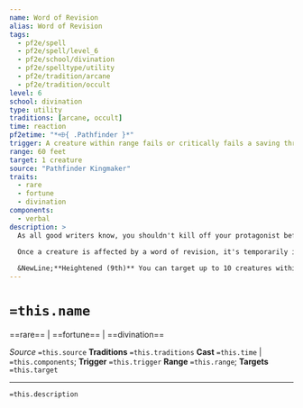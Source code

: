 ```yaml
---
name: Word of Revision
alias: Word of Revision
tags:
  - pf2e/spell
  - pf2e/spell/level_6
  - pf2e/school/divination
  - pf2e/spelltype/utility
  - pf2e/tradition/arcane
  - pf2e/tradition/occult
level: 6
school: divination
type: utility
traditions: [arcane, occult]
time: reaction
pf2etime: "*⬲{ .Pathfinder }*"
trigger: A creature within range fails or critically fails a saving throw or is reduced to 0 Hit Points
range: 60 feet
target: 1 creature
source: "Pathfinder Kingmaker"
traits:
  - rare
  - fortune
  - divination
components:
  - verbal
description: >
  As all good writers know, you shouldn't kill off your protagonist before their story is complete. When you utter a word of revision, you alter the course of reality the instant it would otherwise have occurred, saving a creature from an unexpected or unwarranted fate. If the triggering creature failed its saving throw, it rerolls the saving throw. If the triggering creature critically failed its saving throw, it instead treats the result of that saving throw as a failure. If the triggering creature was reduced to 0 Hit Points, it remains at 1 Hit Point, and it still suffers any other debilitating effects that were associated with the source of the damage. In the case of a creature critically failing a saving throw or being reduced to 0 Hit Points simultaneously, you choose which of the two events to revise.
  
  Once a creature is affected by a word of revision, it's temporarily immune to further words of revision for 24 hours, as fate resists allowing even the most important of protagonists from avoiding doom too often!

  &NewLine;**Heightened (9th)** You can target up to 10 creatures within range. All targets must still individually qualify as triggering creatures. For example, if a dragon breathed fire on a group of your allies, only those who failed or critically failed their saving throw or those who were reduced to 0 Hit Points could be affected by this spell.
---
```

# `=this.name`
==rare== | ==fortune== | ==divination==

*Source* `=this.source`
**Traditions** `=this.traditions`
**Cast** `=this.time` | `=this.components`; **Trigger** `=this.trigger`
**Range** `=this.range`; **Targets** `=this.target`

***
`=this.description`